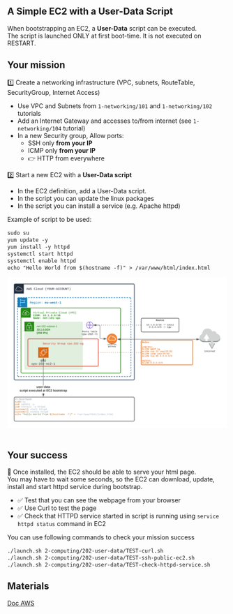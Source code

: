 ## A Simple EC2 with a User-Data Script

When bootstrapping an EC2, a **User-Data** script can be executed.  
The script is launched ONLY at first boot-time. It is not executed on RESTART.

## Your mission

1️⃣ Create a networking infrastructure (VPC, subnets, RouteTable, SecurityGroup, Internet Access)
- Use VPC and Subnets from `1-networking/101` and `1-networking/102` tutorials
- Add an Internet Gateway and accesses to/from internet (see `1-networking/104` tutorial)
- In a new Security group, Allow ports:
  - SSH only **from your IP**
  - ICMP only **from your IP**
  - 👉 HTTP from everywhere

2️⃣ Start a new EC2 with a **User-Data script**
- In the EC2 definition, add a User-Data script.
- In the script you can update the linux packages
- In the script you can install a service (e.g. Apache httpd)

Example of script to be used:
```
sudo su
yum update -y
yum install -y httpd
systemctl start httpd
systemctl enable httpd
echo "Hello World from $(hostname -f)" > /var/www/html/index.html
```

<div align="center">
<img src="./doc/202-user-data.png" width="800" alt="EC2">
</div>
<br>

## Your success
🏁 Once installed, the EC2 should be able to serve your html page.  
You may have to wait some seconds, so the EC2 can download, update, install and start httpd service during bootstrap.

- ✅ Test that you can see the webpage from your browser
- ✅ Use Curl to test the page
- ✅ Check that HTTPD service started in script is running using `service httpd status` command in EC2

You can use following commands to check your mission success
```shell
./launch.sh 2-computing/202-user-data/TEST-curl.sh
./launch.sh 2-computing/202-user-data/TEST-ssh-public-ec2.sh
./launch.sh 2-computing/202-user-data/TEST-check-httpd-service.sh
```

## Materials
[Doc AWS](https://docs.aws.amazon.com/AWSEC2/latest/UserGuide/user-data.html)


